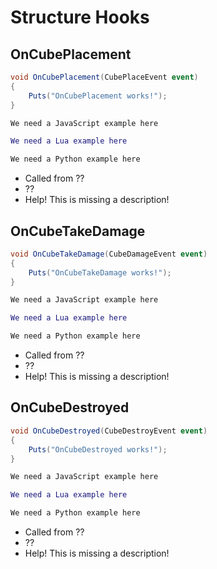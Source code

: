 # Structure Hooks

## OnCubePlacement

``` csharp
void OnCubePlacement(CubePlaceEvent event)
{
    Puts("OnCubePlacement works!");
}
```

``` javascript
We need a JavaScript example here
```

``` lua
We need a Lua example here
```

``` python
We need a Python example here
```

 * Called from ??
 * ??
 * Help! This is missing a description!

## OnCubeTakeDamage

``` csharp
void OnCubeTakeDamage(CubeDamageEvent event)
{
    Puts("OnCubeTakeDamage works!");
}
```

``` javascript
We need a JavaScript example here
```

``` lua
We need a Lua example here
```

``` python
We need a Python example here
```

 * Called from ??
 * ??
 * Help! This is missing a description!

## OnCubeDestroyed

``` csharp
void OnCubeDestroyed(CubeDestroyEvent event)
{
    Puts("OnCubeDestroyed works!");
}
```

``` javascript
We need a JavaScript example here
```

``` lua
We need a Lua example here
```

``` python
We need a Python example here
```

 * Called from ??
 * ??
 * Help! This is missing a description!
